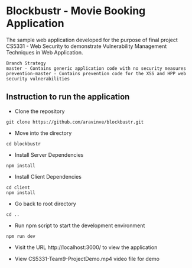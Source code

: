 # Blockbustr - Movie Booking Application

The sample web application developed for the purpose of final project CS5331 - Web Security to demonstrate
Vulnerability Management Techniques in Web Application.

```
Branch Strategy
master - Contains generic application code with no security measures
prevention-master - Contains prevention code for the XSS and HPP web security vulnerabilities
```

## Instruction to run the application

- Clone the repository

```
git clone https://github.com/aravinve/blockbustr.git
```

- Move into the directory

```
cd blockbustr
```

- Install Server Dependencies

```
npm install
```

- Install Client Dependencies

```
cd client
npm install
```

- Go back to root directory

```
cd ..
```

- Run npm script to start the development environment

```
npm run dev
```

- Visit the URL http://localhost:3000/ to view the application

- View CS5331-Team9-ProjectDemo.mp4 video file for demo
